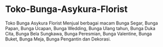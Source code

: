 # Toko-Bunga-Asykura-Florist
Toko Bunga Asykura Florist Menjual berbagai macam Bunga Segar, Bunga Papan, Bunga Ucapan, Bunga Wedding, Bunga Ulang tahun, Bunga Duka Cita, Bunga Bela Sungkawa, Bunga Peresmian, Bunga Valentine, Bunga Buket, Bunga Meja, Bunga Pengantin dan Dekorasi. 
